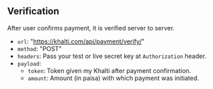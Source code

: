 ## Verification
After user confirms payment, it is verified server to server.

- `url`: "https://khalti.com/api/payment/verify/"
- `method`: "POST"
- `headers`: Pass your test or live secret key at `Authorization` header.
- `payload`:
	- `token`: Token given my Khalti after payment confirmation.
	- `amount`: Amount (in paisa) with which payment was initiated.
